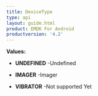 ```yaml
---
title: DeviceType
type: api
layout: guide.html
product: EMDK For Android
productversion: '4.2'
---
```





**Values:**

* **UNDEFINED** -Undefined

* **IMAGER** -Imager

* **VIBRATOR** -Not supported Yet

